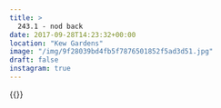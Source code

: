 ```yaml
---
title: >
  243.1 - nod back
date: 2017-09-28T14:23:32+00:00
location: "Kew Gardens"
image: "/img/9f28039bd4fb5f7876501852f5ad3d51.jpg"
draft: false
instagram: true
---
```


{{<photo src="/img/9f28039bd4fb5f7876501852f5ad3d51.jpg">}}
